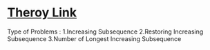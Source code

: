 # [Theroy Link](https://cp-algorithms.com/sequences/longest_increasing_subsequence.html)

Type of Problems :
1.Increasing Subsequence 
2.Restoring Increasing Subsequence
3.Number of Longest Increasing Subsequence
